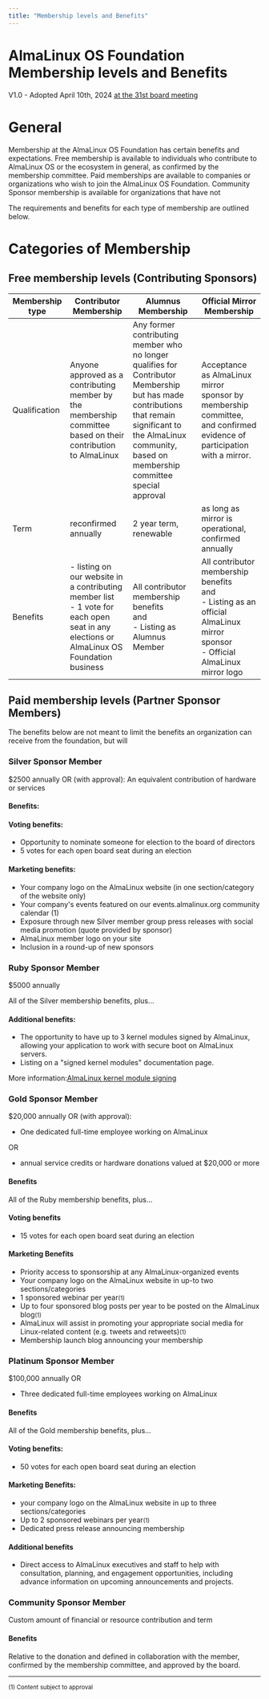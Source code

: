 ```yaml
---
title: "Membership levels and Benefits"
---
```


# AlmaLinux OS Foundation Membership levels and Benefits

V1.0 - Adopted April 10th, 2024 [at the 31st board meeting](/Transparency.html#minutes-of-almalinux-os-foundation-board-meetings)

# General

Membership at the AlmaLinux OS Foundation has certain benefits and expectations. Free membership is available to individuals who contribute to AlmaLinux OS or the ecosystem in general, as confirmed by the membership committee. Paid memberships are available to companies or organizations who wish to join the AlmaLinux OS Foundation. Community Sponsor membership is available for organizations that have not

The requirements and benefits for each type of membership are outlined below.

# Categories of Membership

## Free membership levels (Contributing Sponsors)

| Membership type | Contributor Membership                                                                                                                        | Alumnus Membership                                                                                                                                                                                              | Official Mirror Membership                                                                                                                   |
| --------------- | --------------------------------------------------------------------------------------------------------------------------------------------- | --------------------------------------------------------------------------------------------------------------------------------------------------------------------------------------------------------------- | -------------------------------------------------------------------------------------------------------------------------------------------- |
| Qualification   | Anyone approved as a contributing member by the membership committee based on their contribution to AlmaLinux                                 | Any former contributing member who no longer qualifies for Contributor Membership but has made contributions that remain significant to the AlmaLinux community, based on membership committee special approval | Acceptance as AlmaLinux mirror sponsor by membership committee, and confirmed evidence of participation with a mirror.                       |
| Term            | reconfirmed annually                                                                                                                          | 2 year term, renewable                                                                                                                                                                                          | as long as mirror is operational, confirmed annually                                                                                         |
| Benefits        | - listing on our website in a contributing member list<br /> - 1 vote for each open seat in any elections or AlmaLinux OS Foundation business | All contributor membership benefits <br /> and<br /> - Listing as Alumnus Member                                                                                                                                | All contributor membership benefits<br /> and<br /> - Listing as an official AlmaLinux mirror sponsor<br /> - Official AlmaLinux mirror logo |

## Paid membership levels (Partner Sponsor Members)

The benefits below are not meant to limit the benefits an organization can receive from the foundation, but will

### Silver Sponsor Member

$2500 annually OR (with approval): An equivalent contribution of hardware or services

#### Benefits:

#### Voting benefits:

- Opportunity to nominate someone for election to the board of directors
- 5 votes for each open board seat during an election

#### Marketing benefits:

- Your company logo on the AlmaLinux website (in one section/category of the website only)
- Your company's events featured on our events.almalinux.org community calendar (1)
- Exposure through new Silver member group press releases with social media promotion (quote provided by sponsor)
- AlmaLinux member logo on your site
- Inclusion in a round-up of new sponsors

### Ruby Sponsor Member

$5000 annually

All of the Silver membership benefits, plus...

#### Additional benefits:

- The opportunity to have up to 3 kernel modules signed by AlmaLinux, allowing your application to work with secure boot on AlmaLinux servers.
- Listing on a "signed kernel modules" documentation page.

More information:[AlmaLinux kernel module signing](https://docs.google.com/document/d/1ftRwjxX38-a_ul8adBfmnSDIjKjnrBlnic_nvpQhZJs/edit)

### Gold Sponsor Member

$20,000 annually OR (with approval):

- One dedicated full-time employee working on AlmaLinux

OR

- annual service credits or hardware donations valued at $20,000 or more

#### Benefits

All of the Ruby membership benefits, plus...

#### Voting benefits

- 15 votes for each open board seat during an election

#### Marketing Benefits

- Priority access to sponsorship at any AlmaLinux-organized events
- Your company logo on the AlmaLinux website in up-to two sections/categories
- 1 sponsored webinar per year<small>(1)</small>
- Up to four sponsored blog posts per year to be posted on the AlmaLinux blog<small>(1)</small>
- AlmaLinux will assist in promoting your appropriate social media for Linux-related content (e.g. tweets and retweets)<small>(1)</small>
- Membership launch blog announcing your membership

### Platinum Sponsor Member

$100,000 annually OR

- Three dedicated full-time employees working on AlmaLinux

#### Benefits

All of the Gold membership benefits, plus...

#### Voting benefits:

- 50 votes for each open board seat during an election

#### Marketing Benefits:

- your company logo on the AlmaLinux website in up to three sections/categories
- Up to 2 sponsored webinars per year<small>(1)</small>
- Dedicated press release announcing membership

#### Additional benefits

- Direct access to AlmaLinux executives and staff to help with consultation, planning, and engagement opportunities, including advance information on upcoming announcements and projects.

### Community Sponsor Member

Custom amount of financial or resource contribution and term

#### Benefits

Relative to the donation and defined in collaboration with the member, confirmed by the membership committee, and approved by the board.

---

<small>(1) Content subject to approval</small>
